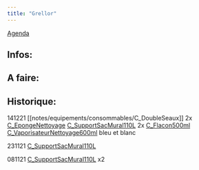 ```yaml
---
title: "Grellor"
---
```


[Agenda](notes/AgendaMaJournee.md) 
## Infos:

## A faire: 

## Historique:
141221 [[notes/equipements/consommables/C_DoubleSeaux]] 2x [C_EpongeNettoyage](notes/equipements/consommables/C_EpongeNettoyage.md) [C_SupportSacMural110L](notes/equipements/consommables/C_SupportSacMural110L.md) 2x [C_Flacon500ml](C_Flacon500ml) [C_VaporisateurNettoyage600ml](notes/equipements/consommables/C_VaporisateurNettoyage600ml.md) bleu et blanc

231121 [C_SupportSacMural110L](notes/equipements/consommables/C_SupportSacMural110L.md)

081121 [C_SupportSacMural110L](notes/equipements/consommables/C_SupportSacMural110L.md) x2 